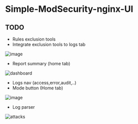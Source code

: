 # Simple-ModSecurity-nginx-UI

## TODO
+ Rules exclusion tools
+ Integrate exclusion tools to logs tab

![image](https://github.com/user-attachments/assets/df21a142-a4d2-42da-9781-03accfc7438c)

+ Report summary (home tab)
  
![dashboard](https://github.com/user-attachments/assets/5f295df6-4aa5-4b00-8223-b511e3268664)

  
+ Logs nav (access,error,audit,..)
+ Mode button (Home tab)

![image](https://github.com/user-attachments/assets/2b5b6480-76cf-4c1d-9edc-33af6aaf80c3)

+ Log parser

![attacks](https://github.com/user-attachments/assets/aff42930-f1d3-4add-b981-2f1f56786ba3)
